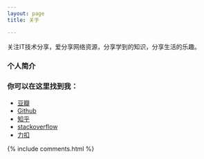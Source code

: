 ```yaml
---
layout: page
title: 关于

---
```




关注IT技术分享，爱分享网络资源，分享学到的知识，分享生活的乐趣。

### 个人简介

### 你可以在这里找到我：

- [豆瓣]()
- [Github]()
- [知乎]()
- [stackoverflow]()
- [力扣]()



{% include comments.html %}